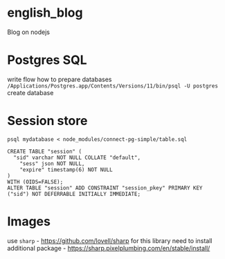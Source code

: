 # english_blog
Blog on nodejs

# Postgres SQL
write flow how to prepare databases
`/Applications/Postgres.app/Contents/Versions/11/bin/psql -U postgres`
create database

# Session store
`psql mydatabase < node_modules/connect-pg-simple/table.sql`

```
CREATE TABLE "session" (
  "sid" varchar NOT NULL COLLATE "default",
	"sess" json NOT NULL,
	"expire" timestamp(6) NOT NULL
)
WITH (OIDS=FALSE);
ALTER TABLE "session" ADD CONSTRAINT "session_pkey" PRIMARY KEY ("sid") NOT DEFERRABLE INITIALLY IMMEDIATE;
```
# Images
use `sharp` - https://github.com/lovell/sharp
for this library need to install additional package - https://sharp.pixelplumbing.com/en/stable/install/
